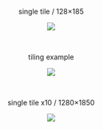 <p align="center">single tile / 128×185</p>
<p align="center"><img src="https://raw.githubusercontent.com/jesterjunk/Patterns/main/The%20Shining%20Voron/20211105_the_shining_carpet_pattern_Voron_1x1.png"></p><br>
  
<p align="center">tiling example</p>
<p align="center"><img src="https://raw.githubusercontent.com/jesterjunk/Patterns/main/The%20Shining%20Voron/20211105_the_shining_carpet_pattern_Voron_1x1_and_2x2.png"></p><br>

<p align="center">single tile x10 / 1280×1850</p>
<p align="center"><img src="https://raw.githubusercontent.com/jesterjunk/Patterns/main/The%20Shining%20Voron/20211105_the_shining_carpet_pattern_Voron_1x1_x10.png"></p>
</p>

